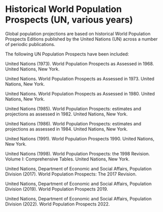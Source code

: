 # Historical World Population Prospects (UN, various years)

Global population projections are based on historical World Population Prospects Editions published by the United Nations (UN) across a number of periodic publications.

The following UN Population Prospects have been included:

United Nations (1973). World Population Prospects as Assessed in 1968. United Nations, New York.

United Nations. World Population Prospects as Assessed in 1973. United Nations, New York.

United Nations. World Population Prospects as Assessed in 1980. United Nations, New York.

United Nations (1985). World Population Prospects: estimates and projections as assessed in 1982. United Nations, New York.

United Nations (1986). World Population Prospects: estimates and projections as assessed in 1984. United Nations, New York.

United Nations (1991). World Population Prospects 1990. United Nations, New York.

United Nations (1998). World Population Prospects: the 1998 Revision. Volume I: Comprehensive Tables. United Nations, New York.

United Nations, Department of Economic and Social Affairs, Population Division (2017). World Population Prospects: The 2017 Revision.

United Nations, Department of Economic and Social Affairs, Population Division (2019). World Population Prospects 2019.

United Nations, Department of Economic and Social Affairs, Population Division (2022). World Population Prospects 2022.